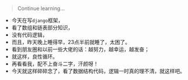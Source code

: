> Continue learning...

* 今天在写`django`框架，
* 看了数组和链表部分知识，
* 没有代码逻辑，
* 而且，昨天晚上睡得早，23点半前就睡了，太困了。
* 看到朋友圈和以前一些大佬的话：越努力，越幸运，越发奋；
* 就这样，良性循环。
* 再看看我，配不上奋斗二字，汗颜呀！
* 今天就这样碎碎念了，看了数据结构代码，逻辑一时真的理不清，就这样吧。
